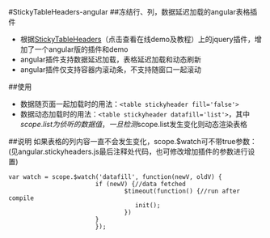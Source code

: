 #StickyTableHeaders-angular
##冻结行、列，数据延迟加载的angular表格插件
- 根据[StickyTableHeaders](http://tympanus.net/Tutorials/StickyTableHeaders/)（点击查看在线demo及教程）上的jquery插件，增加了一个angular版的插件和demo
- angular插件支持数据延迟加载，表格延迟加载和动态刷新
- angular插件仅支持容器内滚动条，不支持随窗口一起滚动

##使用
- 数据随页面一起加载时的用法：`<table stickyheader fill='false'>`
- 数据动态加载时的用法：`<table stickyheader datafill='list'>`，其中$scope.list为侦听的数据值，一旦检测$scope.list发生变化则动态渲染表格

##说明
如果表格的列内容一直不会发生变化，scope.$watch可不带true参数：(见angular.stickyheaders.js最后注释处代码，也可修改增加插件的参数进行设置)
```
var watch = scope.$watch('datafill', function(newV, oldV) {
                        if (newV) {//data fetched
                                $timeout(function() {//run after compile
                                   init(); 
                                })
                        }
                        });
```
